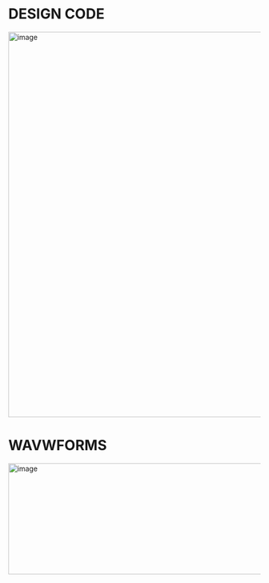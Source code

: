 
# **DESIGN CODE**

<img width="698" height="770" alt="image" src="https://github.com/user-attachments/assets/7adc5e24-c722-4d08-b468-49d5dc17f832" />

# **WAVWFORMS**

<img width="1916" height="222" alt="image" src="https://github.com/user-attachments/assets/03eb3ad1-4c43-4d23-add3-716e4a96ef1a" />
